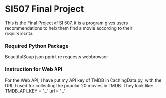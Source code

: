 # SI507 Final Project
This is the Final Project of SI 507, it is a program gives users recommendations to help them find a movie according to their requirements.

### Required Python Package
BeautifulSoup
json
pprint
re
requests
webbrowser

### Instruction for Web API
For the Web API, I have put my API key of TMDB in CachingData.py, with the URL I used for collecting the popular 20 movies in TMDB. They look like:
TMDB_API_KEY = ‘…’
url = ‘…’


